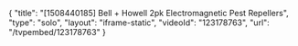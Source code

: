 {
    "title": "[1508440185] Bell + Howell 2pk Electromagnetic Pest Repellers",
    "type": "solo",
    "layout": "iframe-static",
    "videoId": "123178763",
    "url": "\/tvpembed\/123178763"
}